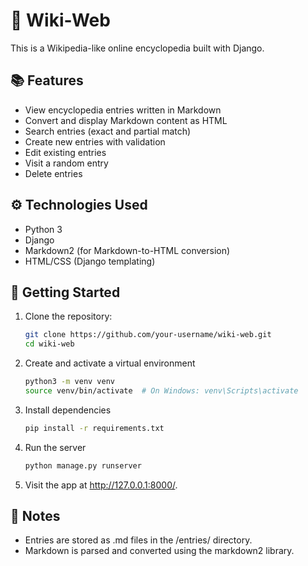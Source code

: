 # 🧠 Wiki-Web

This is a Wikipedia-like online encyclopedia built with Django.

## 📚 Features

- View encyclopedia entries written in Markdown
- Convert and display Markdown content as HTML
- Search entries (exact and partial match)
- Create new entries with validation
- Edit existing entries
- Visit a random entry
- Delete entries

## ⚙️ Technologies Used

- Python 3
- Django
- Markdown2 (for Markdown-to-HTML conversion)
- HTML/CSS (Django templating)

## 🚀 Getting Started

1. Clone the repository:
   ```bash
   git clone https://github.com/your-username/wiki-web.git
   cd wiki-web
2. Create and activate a virtual environment
   ```bash
   python3 -m venv venv
   source venv/bin/activate  # On Windows: venv\Scripts\activate
4. Install dependencies
   ```bash
   pip install -r requirements.txt
6. Run the server
   ```bash
   python manage.py runserver
8. Visit the app at http://127.0.0.1:8000/.

## 📝 Notes
- Entries are stored as .md files in the /entries/ directory.
- Markdown is parsed and converted using the markdown2 library.

